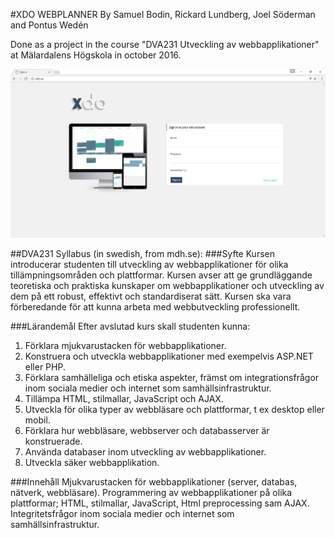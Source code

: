 #XDO WEBPLANNER
By Samuel Bodin, Rickard Lundberg, Joel Söderman and Pontus Wedén

Done as a project in the course "DVA231 Utveckling av webbapplikationer" at Mälardalens Högskola in october 2016. 

![Image of web site](https://github.com/deerel/xdo-webplanner/blob/master/screenshot-frontpage-desktop.png)

##DVA231 Syllabus 
(in swedish, from mdh.se):
###Syfte
Kursen introducerar studenten till utveckling av webbapplikationer för olika tillämpningsområden och plattformar. Kursen avser att ge grundläggande teoretiska och praktiska kunskaper om webbapplikationer och utveckling av dem på ett robust, effektivt och standardiserat sätt. Kursen ska vara förberedande för att kunna arbeta med webbutveckling professionellt.

###Lärandemål
Efter avslutad kurs skall studenten kunna:

1. Förklara mjukvarustacken för webbapplikationer.
2. Konstruera och utveckla webbapplikationer med exempelvis ASP.NET eller PHP.
3. Förklara samhälleliga och etiska aspekter, främst om integrationsfrågor inom sociala medier och internet som samhällsinfrastruktur.
4. Tillämpa HTML, stilmallar, JavaScript och AJAX.
5. Utveckla för olika typer av webbläsare och plattformar, t ex desktop eller mobil.
6. Förklara hur webbläsare, webbserver och databasserver är konstruerade.
7. Använda databaser inom utveckling av webbapplikationer.
8. Utveckla säker webbapplikation.
 
###Innehåll
Mjukvarustacken för webbapplikationer (server, databas, nätverk, webbläsare). Programmering av webbapplikationer på olika plattformar; HTML, stilmallar, JavaScript, Html preprocessing sam AJAX.  Integritetsfrågor inom sociala medier och internet som samhällsinfrastruktur. 
